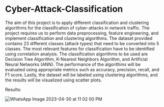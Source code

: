 # Cyber-Attack-Classification

The aim of this project is to apply different classification and clustering algorithms for the classification of cyber-attacks in network traffic. The project requires us to perform data preprocessing, feature engineering, and implement classification and clustering algorithms. The dataset provided contains 23 different classes (attack types) that need
to be converted into 5 classes. The most relevant features for classification have to be
identified using correlation analysis. The classification algorithms to be used are Decision Tree Algorithm, K-Nearest Neighbors Algorithm, and Artificial Neural Networks
(ANN). The performance of the algorithms will be evaluated using appropriate metrics
such as accuracy, precision, recall, and F1 score. Lastly, the dataset will be labeled using
clustering algorithms, and the results will be visualized using scatter plots.

Results:

![WhatsApp Image 2023-04-30 at 11 02 00 PM](https://github.com/whiz-coder/Cyber-Attack-Classification/assets/73718958/750f82c4-bd0d-4bcb-b959-612fb63cf2c7)

